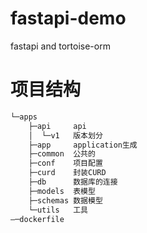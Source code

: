 # fastapi-demo
fastapi and tortoise-orm
# 项目结构
```html
└─apps
    ├─api     api
    │  └─v1   版本划分
    ├─app     application生成
    ├─common  公共的
    ├─conf    项目配置
    ├─curd    封装CURD
    ├─db      数据库的连接
    ├─models  表模型
    ├─schemas 数据模型 
    └─utils   工具
—─dockerfile
```

